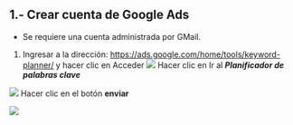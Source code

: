 



## 1.- Crear cuenta de Google Ads
- Se requiere una cuenta administrada por GMail.

1. Ingresar a la dirección: https://ads.google.com/home/tools/keyword-planner/ y hacer clic en Acceder
![](https://i.imgur.com/tDX1BhD.png)
Hacer clic en Ir al ***Planificador de palabras clave***

![](https://i.imgur.com/o0z8TEc.png.  )
Hacer clic en el botón **enviar**

![](https://i.imgur.com/Jzc9lZg.png)






<!--stackedit_data:
eyJoaXN0b3J5IjpbMTU5ODY0MDA0MCw3OTUzNjgwMzNdfQ==
-->